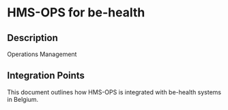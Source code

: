 # HMS-OPS for be-health

## Description

Operations Management

## Integration Points

This document outlines how HMS-OPS is integrated with be-health systems in Belgium.
